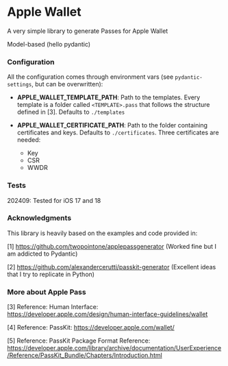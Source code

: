# Apple Wallet

A very simple library to generate Passes for Apple Wallet

Model-based (hello pydantic)

### Configuration

All the configuration comes through environment vars (see `pydantic-settings`, but can be overwritten):

- **APPLE_WALLET_TEMPLATE_PATH**: Path to the templates. Every template is a folder called `<TEMPLATE>.pass` that follows the structure defined in [3]. Defaults to `./templates`

- **APPLE_WALLET_CERTIFICATE_PATH**: Path to the folder containing certificates and keys. Defaults to `./certificates`. Three certificates are needed:
  - Key
  - CSR
  - WWDR

### Tests

202409: Tested for iOS 17 and 18

### Acknowledgments

This library is heavily based on the examples and code provided in:

[1] https://github.com/twopointone/applepassgenerator (Worked fine but I am addicted to Pydantic)

[2] https://github.com/alexandercerutti/passkit-generator (Excellent ideas that I try to replicate in Python)

### More about Apple Pass ###
[3] Reference: Human Interface: https://developer.apple.com/design/human-interface-guidelines/wallet

[4] Reference: PassKit: https://developer.apple.com/wallet/

[5] Reference: PassKit Package Format Reference: https://developer.apple.com/library/archive/documentation/UserExperience/Reference/PassKit_Bundle/Chapters/Introduction.html